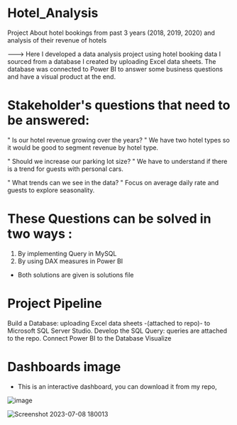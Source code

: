 # Hotel_Analysis
Project About hotel bookings from past 3 years (2018, 2019, 2020) and analysis of their revenue of hotels

 ---> Here I developed a data analysis project using hotel booking data I sourced from a database I created by uploading Excel data sheets. The database was connected to Power BI to answer some business questions and have a visual product at the end.

# Stakeholder's questions that need to be answered:


" Is our hotel revenue growing over the years? "
We have two hotel types so it would be good to segment revenue by hotel type.

" Should we increase our parking lot size? "
We have to understand if there is a trend for guests with personal cars.

" What trends can we see in the data? "
Focus on average daily rate and guests to explore seasonality.

# These Questions can be solved in two ways :
  1. By implementing Query in MySQL
  2. By using DAX measures in Power BI
 
 * Both solutions are given is solutions file


# Project Pipeline

Build a Database: uploading Excel data sheets -(attached to repo)- to Microsoft SQL Server Studio.
Develop the SQL Query: queries are attached to the repo.
Connect Power BI to the Database
Visualize

# Dashboards image
* This is an interactive dashboard, you can download it from my repo,

![image](https://github.com/codev-8/Hotel_Analysis/assets/72451060/9aac474d-77f2-47cf-b393-26494b1655da)

![Screenshot 2023-07-08 180013](https://github.com/codev-8/Hotel_Analysis/assets/72451060/ad61352a-5510-4e63-98e8-3dcc292aae9e)
